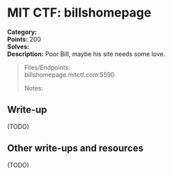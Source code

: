 # MIT CTF: billshomepage  

**Category:**   
**Points:** 200  
**Solves:**   
**Description:** Poor Bill, maybe his site needs some love.  

> Files/Endpoints:  
> billshomepage.mitctf.com:5590	  
>   
> Notes:  
> 	  


## Write-up

(TODO)

## Other write-ups and resources

(TODO)
